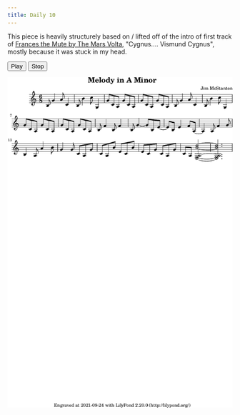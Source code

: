 ```yaml
---
title: Daily 10
---
```


This piece is heavily structurely based on / lifted off of the intro of first track of
[Frances the Mute by The Mars Volta](https://en.wikipedia.org/wiki/Frances_the_Mute), "Cygnus.... Vismund Cygnus",
mostly because it was stuck in my head.

<button onclick="MIDIjs.play('./daily-10.mid')">Play</button>
<button onclick="MIDIjs.stop()">Stop</button>

![](./daily-10.png "Music Piece")

<script type="text/javascript" src="https://www.midijs.net/lib/midi.js"></script>
